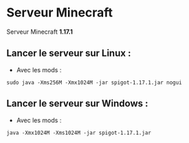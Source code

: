 # Serveur Minecraft
Serveur Minecraft **1.17.1**
## Lancer le serveur sur Linux :
* Avec les mods :
```console
sudo java -Xms256M -Xmx1024M -jar spigot-1.17.1.jar nogui
```
## Lancer le serveur sur Windows :
* Avec les mods :
```console
java -Xmx1024M -Xms1024M -jar spigot-1.17.1.jar
```